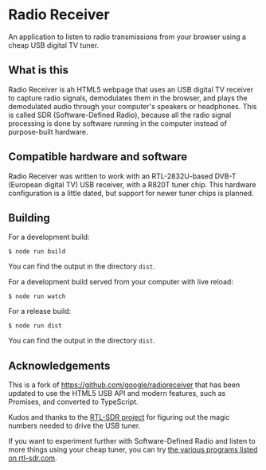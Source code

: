 # Radio Receiver

An application to listen to radio transmissions from your browser using a cheap USB digital TV tuner.

## What is this

Radio Receiver is ah HTML5 webpage that uses an USB digital TV receiver to capture radio signals, demodulates them in the browser, and plays the demodulated audio through your computer's speakers or headphones. This is called SDR (Software-Defined Radio), because all the radio signal processing is done by software running in the computer instead of purpose-built hardware.

## Compatible hardware and software

Radio Receiver was written to work with an RTL-2832U-based DVB-T (European digital TV) USB receiver, with a R820T tuner chip. This hardware configuration is a little dated, but support for newer tuner chips is planned.

## Building

For a development build:

```shell
$ node run build
```

You can find the output in the directory `dist`.

For a development build served from your computer with live reload:

```shell
$ node run watch
```

For a release build:

```shell
$ node run dist
```

You can find the output in the directory `dist`.

## Acknowledgements

This is a fork of https://github.com/google/radioreceiver that has been updated to use the HTML5 USB API and modern features, such as Promises, and converted to TypeScript.

Kudos and thanks to the [RTL-SDR project](http://sdr.osmocom.org/trac/wiki/rtl-sdr) for figuring out the magic numbers needed to drive the USB tuner.

If you want to experiment further with Software-Defined Radio and listen to more things using your cheap tuner, you can try [the various programs listed on rtl-sdr.com](http://www.rtl-sdr.com/big-list-rtl-sdr-supported-software/).
